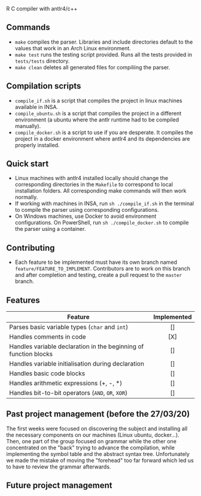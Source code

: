 R C compiler with antlr4/c++

## Commands
- `make` compiles the parser. Libraries and include directories default to the values that work in an Arch Linux environment.
- `make test` runs the testing script provided. Runs all the tests provided in `tests/tests` directory.
- `make clean` deletes all generated files for compiliing the parser.

## Compilation scripts
- `compile_if.sh` is a script that compiles the project in linux machines available in INSA.
- `compile_ubuntu.sh` is a script that compiles the project in a different environment (a ubuntu where the antlr runtime had to be compiled manually).
- `compile_docker.sh` is a script to use if you are desperate. It compiles the project in a docker environment where antlr4 and its dependencies are properly installed.

## Quick start
- Linux machines with antlr4 installed locally should change the corresponding directories in the `Makefile` to correspond to local installation folders. All corresponding make commands will then work normally.
- If working with machines in INSA, run `sh ./compile_if.sh` in the terminal to compile the parser using corresponding configurations.
- On Windows machines, use Docker to avoid environment configurations. On PowerShell, run `sh ./compile_docker.sh` to compile the parser using a container.

## Contributing
- Each feature to be implemented must have its own branch named `feature/FEATURE_TO_IMPLEMENT`. Contributors are to work on this branch and after completion and testing, create a pull request to the `master` branch.

## Features
Feature | Implemented
--- | :---:
Parses basic variable types (`char` and `int`) |  []
Handles comments in code | [X]
Handles variable declaration in the beginning of function blocks | []
Handles variable initialisation during declaration | []
Handles basic code blocks | []
Handles arithmetic expressions (+, -, *) | []
Handles bit-to-bit operators (`AND`, `OR`, `XOR`) | []

## Past project management (before the 27/03/20)

The first weeks were focused on discovering the subject and installing all the necessary components on our machines (Linux ubuntu, docker...).
Then, one part of the group focused on grammar while the other one concentrated on the "back" trying to advance the compilation, while implementing the symbol table and the abstract syntax tree.
Unfortunately we made the mistake of moving the "forehead" too far forward which led us to have to review the grammar afterwards.

## Future project management
